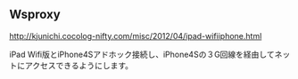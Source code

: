 Wsproxy
----
http://kjunichi.cocolog-nifty.com/misc/2012/04/ipad-wifiiphone.html

iPad Wifi版とiPhone4Sアドホック接続し、iPhone4Sの３G回線を経由してネットにアクセスできるようにします。
 